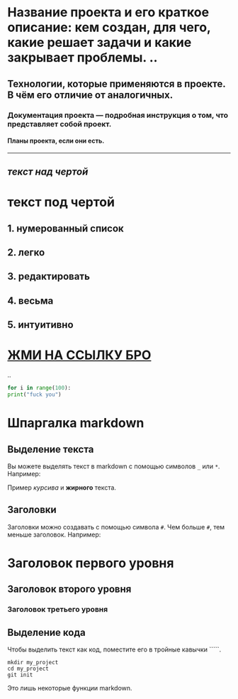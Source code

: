 #  Название проекта и его краткое описание: кем создан, для чего, какие решает задачи и какие закрывает проблемы. ..
##  Технологии, которые применяются в проекте. В чём его отличие от аналогичных. 

###  Документация проекта — подробная инструкция о том, что представляет собой проект. 
####  Планы проекта, если они есть. 




---
*текст над чертой*
---
# **текст под чертой** 


## 1.  нумерованный список
## 2.  легко
## 3.  редактировать
## 4.  весьма
## 5.  интуитивно
# [ЖМИ НА ССЫЛКУ БРО](https://www.notion.so/Python-9b1ab62a1ccb4e0abd0cb3c58d575dfe)
..
```python
for i in range(100):
print("fuck you")
```
# Шпаргалка markdown

## Выделение текста

Вы можете выделять текст в markdown с помощью символов `_` или `*`. Например:

Пример _курсива_ и **жирного** текста.

## Заголовки

Заголовки можно создавать с помощью символа `#`. Чем больше `#`, тем меньше заголовок. Например:

# Заголовок первого уровня
## Заголовок второго уровня
### Заголовок третьего уровня

## Выделение кода

Чтобы выделить текст как код, поместите его в тройные кавычки `````. 

```
mkdir my_project
cd my_project
git init
```
Это лишь некоторые функции markdown. 